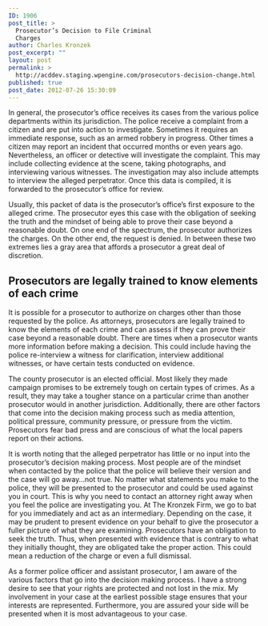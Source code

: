```yaml
---
ID: 1906
post_title: >
  Prosecutor’s Decision to File Criminal
  Charges
author: Charles Kronzek
post_excerpt: ""
layout: post
permalink: >
  http://acddev.staging.wpengine.com/prosecutors-decision-change.html
published: true
post_date: 2012-07-26 15:30:09
---
```

In general, the prosecutor’s office receives its cases from the various police departments within its jurisdiction. The police receive a complaint from a citizen and are put into action to investigate. Sometimes it requires an immediate response, such as an armed robbery in progress. Other times a citizen may report an incident that occurred months or even years ago. Nevertheless, an officer or detective will investigate the complaint. This may include collecting evidence at the scene, taking photographs, and interviewing various witnesses. The investigation may also include attempts to interview the alleged perpetrator. Once this data is compiled, it is forwarded to the prosecutor’s office for review.

Usually, this packet of data is the prosecutor’s office’s first exposure to the alleged crime. The prosecutor eyes this case with the obligation of seeking the truth and the mindset of being able to prove their case beyond a reasonable doubt. On one end of the spectrum, the prosecutor authorizes the charges. On the other end, the request is denied. In between these two extremes lies a gray area that affords a prosecutor a great deal of discretion.


<h2>Prosecutors are legally trained to know elements of each crime</h2>

It is possible for a prosecutor to authorize on charges other than those requested by the police. As attorneys, prosecutors are legally trained to know the elements of each crime and can assess if they can prove their case beyond a reasonable doubt. There are times when a prosecutor wants more information before making a decision. This could include having the police re-interview a witness for clarification, interview additional witnesses, or have certain tests conducted on evidence.

The county prosecutor is an elected official. Most likely they made campaign promises to be extremely tough on certain types of crimes. As a result, they may take a tougher stance on a particular crime than another prosecutor would in another jurisdiction. Additionally, there are other factors that come into the decision making process such as media attention, political pressure, community pressure, or pressure from the victim. Prosecutors fear bad press and are conscious of what the local papers report on their actions.

It is worth noting that the alleged perpetrator has little or no input into the prosecutor’s decision making process. Most people are of the mindset when contacted by the police that the police will believe their version and the case will go away…not true. No matter what statements you make to the police, they will be presented to the prosecutor and could be used against you in court. This is why you need to contact an attorney right away when you feel the police are investigating you. At The Kronzek Firm, we go to bat for you immediately and act as an intermediary. Depending on the case, it may be prudent to present evidence on your behalf to give the prosecutor a fuller picture of what they are examining. Prosecutors have an obligation to seek the truth. Thus, when presented with evidence that is contrary to what they initially thought, they are obligated take the proper action. This could mean a reduction of the charge or even a full dismissal.

As a former police officer and assistant prosecutor, I am aware of the various factors that go into the decision making process. I have a strong desire to see that your rights are protected and not lost in the mix. My involvement in your case at the earliest possible stage ensures that your interests are represented. Furthermore, you are assured your side will be presented when it is most advantageous to your case.